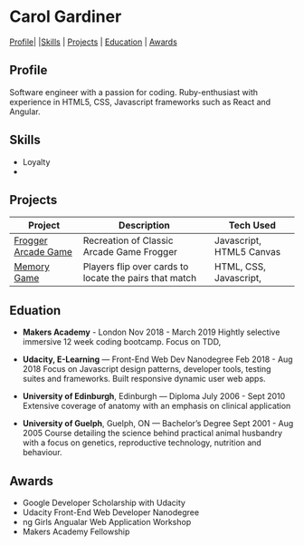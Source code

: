 # Carol Gardiner 
[Profile](profile)| |[Skills](skills) | [Projects](projects) | [Education](education) | [Awards](adwards)

<a name="profile"></a>
## Profile
Software engineer with a passion for coding. Ruby-enthusiast with experience in HTML5, CSS, Javascript frameworks such as React and Angular.

<a name="skills"></a>
## Skills 
* Loyalty
* 

<a name="projects"></a>
## Projects 
|Project | Description | Tech Used | 
|--------|-------------|-----------|
|[Frogger Arcade Game](https://github.com/CazaBelle/Udacity-FEND-Project-4-Arcade-Game)| Recreation of Classic Arcade Game Frogger| Javascript, HTML5 Canvas
|[Memory Game](https://github.com/CazaBelle/FEND-Project-3-Memory-Game)|Players flip over cards to locate the pairs that match|HTML, CSS, Javascript, 

<a name="education"></a>
## Eduation

* **Makers Academy** - London 
Nov 2018 - March 2019 
Hightly selective immersive 12 week coding bootcamp. Focus on TDD, 

* **Udacity, E-Learning** — Front-End Web Dev Nanodegree
Feb 2018 - Aug 2018
Focus on  Javascript design patterns, developer tools, testing suites and frameworks. Built responsive dynamic user web apps.

* **University of Edinburgh**, Edinburgh — Diploma
July 2006 - Sept 2010
Extensive coverage of anatomy with an emphasis on clinical application

* **University of Guelph**, Guelph, ON — Bachelor’s Degree
Sept 2001 - Aug 2005
Course detailing the science behind  practical animal husbandry with a focus on genetics, reproductive technology, nutrition and behaviour.

<a name="awards"></a>
## Awards
+ Google Developer Scholarship with Udacity
+ Udacity Front-End Web Developer Nanodegree
+ ng Girls Angualar Web Application Workshop 
+ Makers Academy Fellowship 
